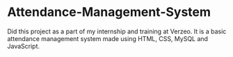 # Attendance-Management-System
Did this project as a part of my internship and training at Verzeo.
It is a basic attendance management system made using HTML, CSS, MySQL and JavaScript.
